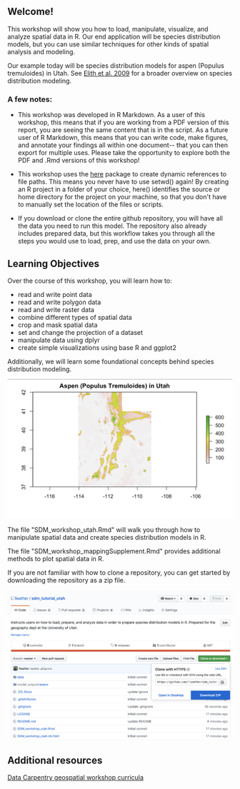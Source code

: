 ## Welcome! 

This workshop will show you how to load, manipulate, visualize, and analyze spatial data in R. Our end application will be species distribution models, but you can use similar techniques for other kinds of spatial analysis and modeling.  

Our example today will be species distribution models for aspen (Populus tremuloides) in Utah. See [Elith et al. 2009](https://www.annualreviews.org/doi/abs/10.1146/annurev.ecolsys.110308.120159) for a broader overview on species distribution modeling. 

### A few notes: 

- This workshop was developed in R Markdown. 
As a user of this workshop, this means that if you are working from a PDF version of this report, you are seeing the same content that is in the script. 
As a future user of R Markdown, this means that you can write code, make figures, and annotate your findings all within one document-- that you can then export for multiple uses. Please take the opportunity to explore both the PDF and .Rmd versions of this workshop! 

- This workshop uses the [here](https://github.com/jennybc/here_here) package to create dynamic references to file paths. This means you never have to use setwd() again! By creating an R project in a folder of your choice, here() identifies the source or home directory for the project on your machine, so that you don't have to manually set the location of the files or scripts. 

- If you download or clone the entire github repository, you will have all the data you need to run this model. The repository also already includes prepared data, but this workflow takes you through all the steps you would use to load, prep, and use the data on your own. 

## Learning Objectives 

Over the course of this workshop, you will learn how to: 

- read and write point data
- read and write polygon data
- read and write raster data
- combine different types of spatial data
- crop and mask spatial data
- set and change the projection of a dataset
- manipulate data using dplyr
- create simple visualizations using base R and ggplot2

Additionally, we will learn some foundational concepts behind species distribution modeling.

![sdm_pic](img/sdm_img.png)

The file "SDM_workshop_utah.Rmd" will walk you through how to manipulate spatial data and create species distribution models in R. 

The file "SDM_workshop_mappingSupplement.Rmd" provides additional methods to plot spatial data in R.

If you are not familiar with how to clone a repository, you can get started by downloading the repository as a zip file.

![download](img/howtodownload.png)

## Additional resources

[Data Carpentry geospatial workshop curricula](https://datacarpentry.org/lessons/#geospatial-curriculum)

